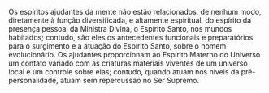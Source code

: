﻿Os espíritos ajudantes da mente não estão relacionados, de nenhum modo, diretamente à função diversificada, e altamente espiritual, do espírito da presença pessoal da Ministra Divina, o Espírito Santo, nos mundos habitados; contudo, são eles os antecedentes funcionais e preparatórios para o surgimento e a atuação do Espírito Santo, sobre o homem evolucionário. Os ajudantes proporcionam ao Espírito Materno do Universo um contato variado com as criaturas materiais viventes de um universo local e um controle sobre elas; contudo, quando atuam nos níveis da pré-personalidade, atuam sem repercussão no Ser Supremo.